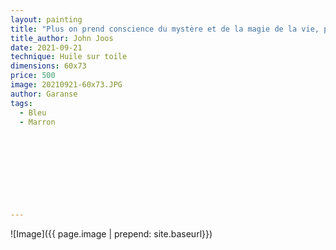 ```yaml
---
layout: painting
title: "Plus on prend conscience du mystère et de la magie de la vie, plus on prend conscience de ce qui la menace."    
title_author: John Joos                                                           
date: 2021-09-21
technique: Huile sur toile 
dimensions: 60x73
price: 500
image: 20210921-60x73.JPG
author: Garanse
tags:
  - Bleu
  - Marron
  
  
  
  
  
  
  
  
  
---
```

![Image]({{ page.image | prepend: site.baseurl}})

